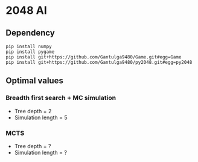 # 2048 AI

## Dependency
    pip install numpy
    pip install pygame
    pip install git+https://github.com/Gantulga9480/Game.git#egg=Game
    pip install git+https://github.com/Gantulga9480/py2048.git#egg=py2048

## Optimal values
### Breadth first search + MC simulation
- Tree depth = 2
- Simulation length = 5
### MCTS
- Tree depth = ?
- Simulation length = ?